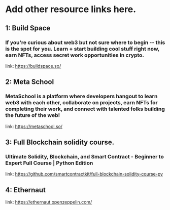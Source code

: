 # Add other resource links here.

## 1: Build Space

### If you're curious about web3 but not sure where to begin -- this is the spot for you. Learn + start building cool stuff right now, earn NFTs, access secret work opportunities in crypto.

link: https://buildspace.so/

## 2: Meta School

### MetaSchool is a platform where developers hangout to learn web3 with each other, collaborate on projects, earn NFTs for completing their work, and connect with talented folks building the future of the web!

link: https://metaschool.so/

## 3: Full Blockchain solidity course.

### Ultimate Solidity, Blockchain, and Smart Contract - Beginner to Expert Full Course | Python Edition

link: https://github.com/smartcontractkit/full-blockchain-solidity-course-py

## 4: Ethernaut
link: https://ethernaut.openzeppelin.com/